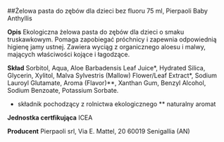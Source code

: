 ##Żelowa pasta do zębów dla dzieci bez fluoru 75 ml, Pierpaoli Baby Anthyllis

**Opis** Ekologiczna żelowa pasta do zębów dla dzieci o smaku truskawkowym. Pomaga zapobiegać próchnicy i zapewnia odpowiednią higienę jamy ustnej. Zawiera wyciąg z organicznego aloesu i malwy, mających właściwości kojące i łagodzące.

**Skład** Sorbitol, Aqua, Aloe Barbadensis Leaf Juice*, Hydrated Silica, Glycerin, Xylitol, Malva Sylvestris (Mallow) Flower/Leaf Extract*, Sodium Lauroyl Glutamate, Aroma (Flavor)**, Xanthan Gum, Benzyl Alcohol, Sodium Benzoate, Potassium Sorbate.
* składnik pochodzący z rolnictwa ekologicznego
** naturalny aromat

**Jednostka certfikująca** ICEA

**Producent** Pierpaoli srl, Via E. Mattel, 20
60019 Senigallia (AN)